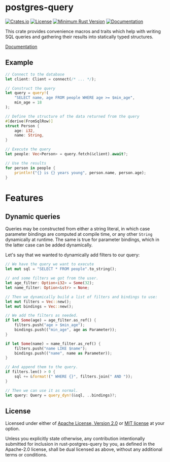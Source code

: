 
# postgres-query

[![Crates.io](https://img.shields.io/crates/v/postgres_query)](https://crates.io/crates/postgres-query)
[![License](https://img.shields.io/crates/l/postgres_query)](#license)
[![Minimum Rust Version](https://img.shields.io/badge/rustc-1.40%2B-orange)](https://www.rust-lang.org/)
[![Documentation](https://docs.rs/postgres_query/badge.svg)](https://docs.rs/postgres_query)

This crate provides convenience macros and traits which help with writing SQL
queries and gathering their results into statically typed structures.

[Documentation](https://docs.rs/postgres_query)

## Example

```rust
// Connect to the database
let client: Client = connect(/* ... */);

// Construct the query
let query = query!(
    "SELECT name, age FROM people WHERE age >= $min_age",
    min_age = 18
);

// Define the structure of the data returned from the query
#[derive(FromSqlRow)]
struct Person {
    age: i32,
    name: String,
}

// Execute the query
let people: Vec<Person> = query.fetch(&client).await?;

// Use the results
for person in people {
    println!("{} is {} years young", person.name, person.age);
}
```

# Features

## Dynamic queries

Queries may be constructed from either a string literal, in which case parameter
bindings are computed at compile time, or any other `String` dynamically at
runtime. The same is true for parameter bindings, which in the latter case can
be added dynamically.

Let's say that we wanted to dynamically add filters to our query:

```rust
// We have the query we want to execute
let mut sql = "SELECT * FROM people".to_string();

// and some filters we got from the user.
let age_filter: Option<i32> = Some(32);
let name_filter: Option<&str> = None;

// Then we dynamically build a list of filters and bindings to use:
let mut filters = Vec::new();
let mut bindings = Vec::new();

// We add the filters as needed.
if let Some(age) = age_filter.as_ref() {
    filters.push("age > $min_age");
    bindings.push(("min_age", age as Parameter));
}

if let Some(name) = name_filter.as_ref() {
    filters.push("name LIKE $name");
    bindings.push(("name", name as Parameter));
}

// And append them to the query.
if filters.len() > 0 {
    sql += &format!(" WHERE {}", filters.join(" AND "));
}

// Then we can use it as normal.
let query: Query = query_dyn!(&sql, ..bindings)?;
```


## License

Licensed under either of <a href="LICENSE-APACHE">Apache License, Version
2.0</a> or <a href="LICENSE-MIT">MIT license</a> at your option.

Unless you explicitly state otherwise, any contribution intentionally submitted
for inclusion in rust-postgres-query by you, as defined in the Apache-2.0
license, shall be dual licensed as above, without any additional terms or
conditions.


